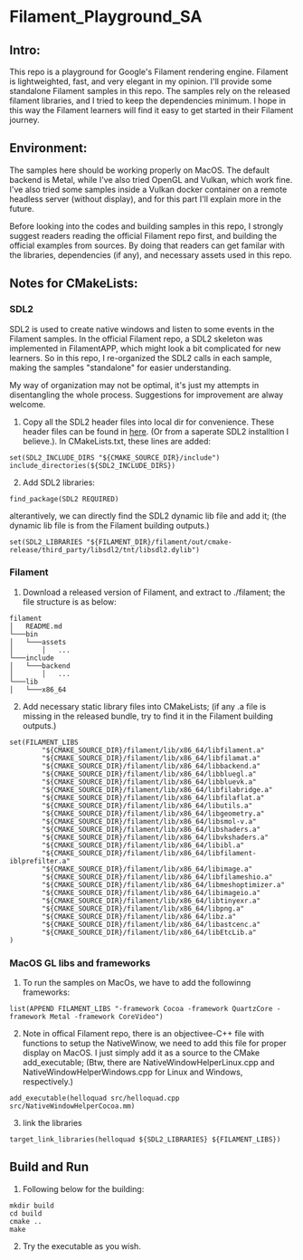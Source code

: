 # Filament_Playground_SA

## Intro:  
This repo is a playground for Google's Filament rendering engine. Filament is lightweighted, fast, and very elegant in my opinion. I'll provide some standalone Filament samples in this repo. The samples rely on the released filament libraries, and I tried to keep the dependencies minimum. I hope in this way the Filament learners will find it easy to get started in their Filament journey.


## Environment:
The samples here should be working properly on MacOS. The default backend is Metal, while I've also tried OpenGL and Vulkan, which work fine.  I've also tried some samples inside a Vulkan docker container on a remote headless server (without display), and for this part I'll explain more in the future.


Before looking into the codes and building samples in this repo, I strongly suggest readers reading the official Filament repo first, and building the official examples from sources. By doing that readers can get familar with the libraries, dependencies (if any), and necessary assets used in this repo.


## Notes for CMakeLists:

### SDL2
SDL2 is used to create native windows and listen to some events in the Filament samples. In the official Filament repo, a SDL2 skeleton was implemented in FilamentAPP, which might look a bit complicated for new learners. So in this repo, I re-organized the SDL2 calls in each sample, making the samples "standalone" for easier understanding. 

My way of organization may not be optimal, it's just my attempts in disentangling the whole process. Suggestions for improvement are alway welcome.

1. Copy all the SDL2 header files into local dir for convenience. These header files can be found in [here](https://github.com/google/filament/tree/main/third_party/libsdl2/include). (Or from a saperate SDL2 installtion I believe.). In CMakeLists.txt, these lines are added:
~~~
set(SDL2_INCLUDE_DIRS "${CMAKE_SOURCE_DIR}/include")
include_directories(${SDL2_INCLUDE_DIRS})
~~~


2. Add SDL2 libraries:
~~~
find_package(SDL2 REQUIRED)
~~~
alterantively, we can directly find the SDL2 dynamic lib file and add it; (the dynamic lib file is from the Filament building outputs.)
~~~
set(SDL2_LIBRARIES "${FILAMENT_DIR}/filament/out/cmake-release/third_party/libsdl2/tnt/libsdl2.dylib")
~~~


### Filament

1. Download a released version of Filament, and extract to ./filament; the file structure is as below:
~~~
filament
│   README.md   
└───bin
│   └───assets
│       │   ...
└───include
│   └───backend
│       │   ...
└───lib
│   └───x86_64
~~~

2. Add necessary static library files into CMakeLists; (if any .a file is missing in the released bundle, try to find it in the Filament building outputs.)
~~~
set(FILAMENT_LIBS
        "${CMAKE_SOURCE_DIR}/filament/lib/x86_64/libfilament.a"
        "${CMAKE_SOURCE_DIR}/filament/lib/x86_64/libfilamat.a"
        "${CMAKE_SOURCE_DIR}/filament/lib/x86_64/libbackend.a"
        "${CMAKE_SOURCE_DIR}/filament/lib/x86_64/libbluegl.a"
        "${CMAKE_SOURCE_DIR}/filament/lib/x86_64/libbluevk.a"
        "${CMAKE_SOURCE_DIR}/filament/lib/x86_64/libfilabridge.a"
        "${CMAKE_SOURCE_DIR}/filament/lib/x86_64/libfilaflat.a"
        "${CMAKE_SOURCE_DIR}/filament/lib/x86_64/libutils.a"
        "${CMAKE_SOURCE_DIR}/filament/lib/x86_64/libgeometry.a"
        "${CMAKE_SOURCE_DIR}/filament/lib/x86_64/libsmol-v.a"
        "${CMAKE_SOURCE_DIR}/filament/lib/x86_64/libshaders.a"
        "${CMAKE_SOURCE_DIR}/filament/lib/x86_64/libvkshaders.a"
        "${CMAKE_SOURCE_DIR}/filament/lib/x86_64/libibl.a"
        "${CMAKE_SOURCE_DIR}/filament/lib/x86_64/libfilament-iblprefilter.a"
        "${CMAKE_SOURCE_DIR}/filament/lib/x86_64/libimage.a"
        "${CMAKE_SOURCE_DIR}/filament/lib/x86_64/libfilameshio.a"
        "${CMAKE_SOURCE_DIR}/filament/lib/x86_64/libmeshoptimizer.a"
        "${CMAKE_SOURCE_DIR}/filament/lib/x86_64/libimageio.a"
        "${CMAKE_SOURCE_DIR}/filament/lib/x86_64/libtinyexr.a"
        "${CMAKE_SOURCE_DIR}/filament/lib/x86_64/libpng.a"
        "${CMAKE_SOURCE_DIR}/filament/lib/x86_64/libz.a"
        "${CMAKE_SOURCE_DIR}/filament/lib/x86_64/libastcenc.a"
        "${CMAKE_SOURCE_DIR}/filament/lib/x86_64/libEtcLib.a"
)
~~~


### MacOS GL libs and frameworks
1. To run the samples on MacOs, we have to add the followinng frameworks:
~~~
list(APPEND FILAMENT_LIBS "-framework Cocoa -framework QuartzCore -framework Metal -framework CoreVideo")
~~~

2. Note in offical Filament repo, there is an objectivee-C++ file with functions to setup the NativeWinow, we need to add this file for proper display on MacOS. I just simply add it as a source to the CMake add_executable; (Btw, there are NativeWindowHelperLinux.cpp and NativeWindowHelperWindows.cpp for Linux and Windows, respectively.)
~~~
add_executable(helloquad src/helloquad.cpp src/NativeWindowHelperCocoa.mm)
~~~

3. link the libraries
~~~
target_link_libraries(helloquad ${SDL2_LIBRARIES} ${FILAMENT_LIBS})
~~~

## Build and Run
1. Following below for the building:
~~~
mkdir build
cd build
cmake ..
make
~~~

2. Try the executable as you wish.
